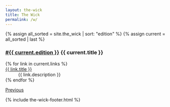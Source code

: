 ```yaml
---
layout: the-wick
title: The Wick
permalink: /w/
---
```


<dl>
  {% assign all_sorted = site.the_wick | sort: "edition" %}
  {% assign current = all_sorted | last %}
  <dt><h3><a href="/w/{{ current.edition }}/">#{{ current.edition }}</a> {{ current.title }}</h3></dt>
  {% for link in current.links %}  
  <dt><a href="{{ link.url }}">{{ link.title }}</a></dt>
  <dd>{{ link.description }}</dd>
<!--   <dd>{% for tag in link.tags %}
  {{ tag }} {% endfor %}</dd> -->
  {% endfor %}
</dl>

<p><a href="{{ current.edition | minus: 1 }}">Previous</a></p>

{% include the-wick-footer.html %}
